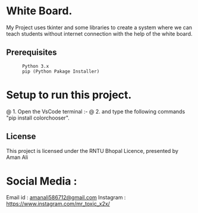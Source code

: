 # White Board.

My Project uses tkinter and some libraries to create a system where we can teach students without internet connection with the help of the white board.

## Prerequisites
          Python 3.x
          pip (Python Pakage Installer) 

# Setup to run this project.

@ 1. Open the VsCode terminal :-
@ 2. and type the following commands "pip install colorchooser".

## License
This project is licensed under the RNTU Bhopal Licence, presented by Aman Ali

# Social Media : 
  Email id : amanali586712@gmail.com
  Instagram : https://www.instagram.com/mr_toxic_x2x/
